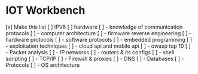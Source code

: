 # IOT Workbench

[x] Make this list
[ ] IPV6
[ ] hardware
[ ] - knowledge of communication protocols
[ ] - computer architecture
[ ] - firmware reverse engineering
[ ] - hardware protocols
[ ] - software protocols
[ ] - embedded programming
[ ] - exploitation techniques
[ ] - cloud api and mobile api
[ ] - owasp top 10
[ ] - Packet analysis
[ ] - IP networks
[ ] - routers & its configs
[ ] - shell scripting
[ ] - TCP/IP
[ ] - Firewall & proxies
[ ] - DNS
[ ] - Databases
[ ] - Protocols
[ ] - OS architecture
